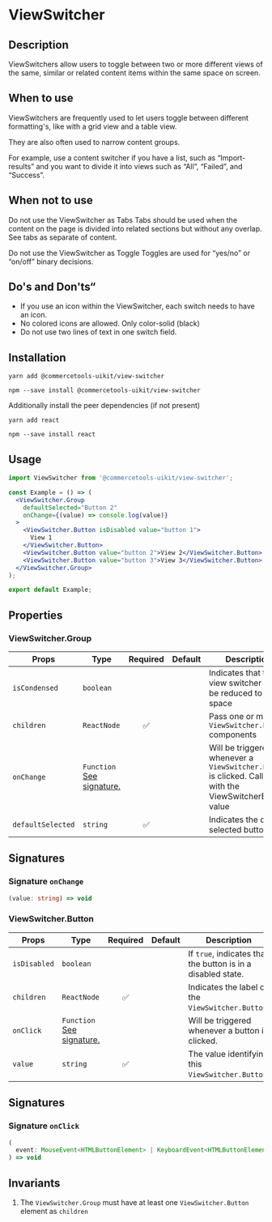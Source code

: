 # ViewSwitcher

## Description

ViewSwitchers allow users to toggle between two or more different views of the same, similar or related content items within the same space on screen.

## When to use

ViewSwitchers are frequently used to let users toggle between different formatting's, like with a grid view and a table view.

They are also often used to narrow content groups.

For example, use a content switcher if you have a list, such as “Import-results” and you want to divide it into views such as “All”, “Failed”, and “Success”.

## When not to use

Do not use the ViewSwitcher as Tabs
Tabs should be used when the content on the page is divided into related sections but without any overlap.
See tabs as separate of content.

Do not use the ViewSwitcher as Toggle
Toggles are used for “yes/no” or “on/off” binary decisions.

## Do's and Don'ts“

- If you use an icon within the ViewSwitcher, each switch needs to have an icon.
- No colored icons are allowed. Only color-solid (black)
- Do not use two lines of text in one switch field.

## Installation

```
yarn add @commercetools-uikit/view-switcher
```

```
npm --save install @commercetools-uikit/view-switcher
```

Additionally install the peer dependencies (if not present)

```
yarn add react
```

```
npm --save install react
```

## Usage

```jsx
import ViewSwitcher from '@commercetools-uikit/view-switcher';

const Example = () => (
  <ViewSwitcher.Group
    defaultSelected="Button 2"
    onChange={(value) => console.log(value)}
  >
    <ViewSwitcher.Button isDisabled value="button 1">
      View 1
    </ViewSwitcher.Button>
    <ViewSwitcher.Button value="button 2">View 2</ViewSwitcher.Button>
    <ViewSwitcher.Button value="button 3">View 3</ViewSwitcher.Button>
  </ViewSwitcher.Group>
);

export default Example;
```

## Properties

### ViewSwitcher.Group

| Props             | Type                                                 | Required | Default | Description                                                                                             |
| ----------------- | ---------------------------------------------------- | :------: | ------- | ------------------------------------------------------------------------------------------------------- |
| `isCondensed`     | `boolean`                                            |          |         | Indicates that the view switcher can be reduced to save space                                           |
| `children`        | `ReactNode`                                          |    ✅    |         | Pass one or more `ViewSwitcher.Button` components                                                       |
| `onChange`        | `Function`<br/>[See signature.](#signature-onChange) |          |         | Will be triggered whenever a `ViewSwitcher.Button` is clicked. Called with the ViewSwitcherButton value |
| `defaultSelected` | `string`                                             |    ✅    |         | Indicates the default selected button                                                                   |

## Signatures

### Signature `onChange`

```ts
(value: string) => void
```

### ViewSwitcher.Button

| Props        | Type                                                | Required | Default | Description                                                  |
| ------------ | --------------------------------------------------- | :------: | ------- | ------------------------------------------------------------ |
| `isDisabled` | `boolean`                                           |          |         | If `true`, indicates that the button is in a disabled state. |
| `children`   | `ReactNode`                                         |    ✅    |         | Indicates the label of the `ViewSwitcher.Button`.            |
| `onClick`    | `Function`<br/>[See signature.](#signature-onClick) |          |         | Will be triggered whenever a button is clicked.              |
| `value`      | `string`                                            |    ✅    |         | The value identifying this `ViewSwitcher.Button`.            |

## Signatures

### Signature `onClick`

```ts
(
  event: MouseEvent<HTMLButtonElement> | KeyboardEvent<HTMLButtonElement>
) => void
```

## Invariants

1.  The `ViewSwitcher.Group` must have at least one `ViewSwitcher.Button` element as `children`
